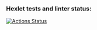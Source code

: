 ### Hexlet tests and linter status:
[![Actions Status](https://github.com/RYunusov2/python-project-lvl1/workflows/hexlet-check/badge.svg)](https://github.com/RYunusov2/python-project-lvl1/actions)